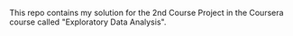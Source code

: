 This repo contains my solution for the 2nd Course Project in the Coursera course called "Exploratory Data Analysis".

